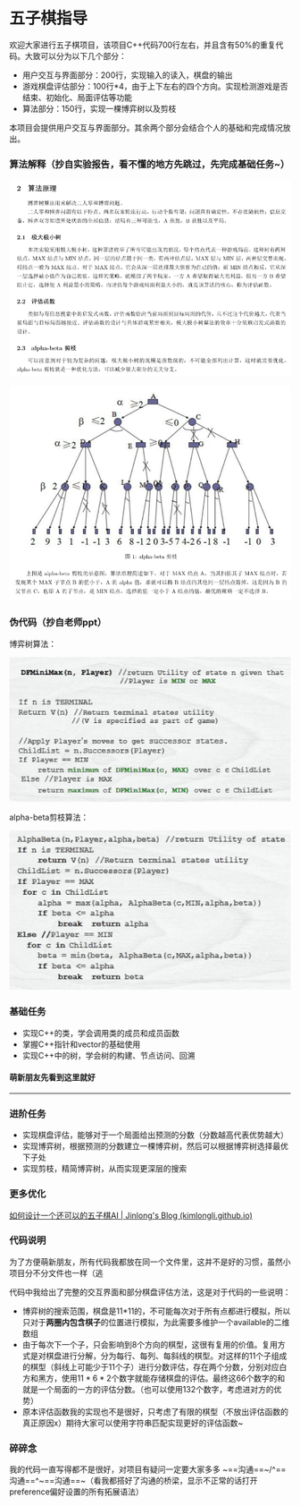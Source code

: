 # 五子棋指导
 
欢迎大家进行五子棋项目，该项目C++代码700行左右，并且含有50%的重复代码。大致可以分为以下几个部分：

* 用户交互与界面部分：200行，实现输入的读入，棋盘的输出
* 游戏棋盘评估部分：100行*4，由于上下左右的四个方向。实现检测游戏是否结束、初始化、局面评估等功能
* 算法部分：150行，实现一棵博弈树以及剪枝

本项目会提供用户交互与界面部分。其余两个部分会结合个人的基础和完成情况放出。

### 算法解释（抄自实验报告，看不懂的地方先跳过，先完成基础任务~）

![image-20210204213641937](AI文档指导.assets/image-20210204213641937.png)

![image-20210204213923206](AI文档指导.assets/image-20210204213923206.png)

### 伪代码（抄自老师ppt）

博弈树算法：

![image-20210204214212122](AI文档指导.assets/image-20210204214212122.png)

alpha-beta剪枝算法：

![image-20210204214241011](AI文档指导.assets/image-20210204214241011.png)

### 基础任务

* 实现C++的类，学会调用类的成员和成员函数
* 掌握C++指针和vector的基础使用
* 实现C++中的树，学会树的构建、节点访问、回溯

#### 萌新朋友先看到这里就好

------

### 进阶任务

* 实现棋盘评估，能够对于一个局面给出预测的分数（分数越高代表优势越大）
* 实现博弈树，根据预测的分数建立一棵博弈树，然后可以根据博弈树选择最优下子处
* 实现剪枝，精简博弈树，从而实现更深层的搜索

### 更多优化

[如何设计一个还可以的五子棋AI | Jinlong's Blog (kimlongli.github.io)](https://kimlongli.github.io/2016/12/14/如何设计一个还可以的五子棋AI/)

### 代码说明

为了方便萌新朋友，所有代码我都放在同一个文件里，这并不是好的习惯，虽然小项目分不分文件也一样（逃

代码中我给出了完整的交互界面和部分棋盘评估方法，这是对于代码的一些说明：

* 博弈树的搜索范围，棋盘是11*11的，不可能每次对于所有点都进行模拟，所以只对于**两圈内包含棋子**的位置进行模拟，为此需要多维护一个available的二维数组
* 由于每次下一个子，只会影响到8个方向的棋型，这很有复用的价值。复用方式是对棋盘进行分解，分为每行、每列、每斜线的棋型。对这样的11个子组成的棋型（斜线上可能少于11个子）进行分数评估，存在两个分数，分别对应白方和黑方，使用$11*6*2$个数字就能存储棋盘的评估。最终这66个数字的和就是一个局面的一方的评估分数。（也可以使用132个数字，考虑进对方的优势）
* 原本评估函数我的实现也不是很好，只考虑了有限的棋型（不放出评估函数的真正原因x）期待大家可以使用字符串匹配实现更好的评估函数~

### 碎碎念

我的代码一直写得都不是很好，对项目有疑问一定要大家多多 ~==沟通==~/^==沟通==^\~==沟通==~（看我都搭好了沟通的桥梁，显示不正常的话打开preference偏好设置的所有拓展语法）